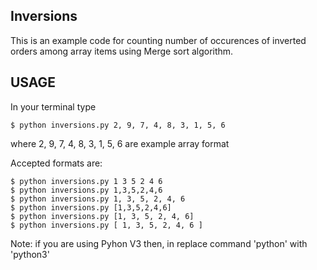 ## Inversions

This is an example code for counting number of occurences of inverted orders among array items using Merge sort algorithm.

## USAGE

In your terminal type 

    $ python inversions.py 2, 9, 7, 4, 8, 3, 1, 5, 6

where 2, 9, 7, 4, 8, 3, 1, 5, 6 are example array format

Accepted formats are:

    $ python inversions.py 1 3 5 2 4 6
    $ python inversions.py 1,3,5,2,4,6
    $ python inversions.py 1, 3, 5, 2, 4, 6
    $ python inversions.py [1,3,5,2,4,6]
    $ python inversions.py [1, 3, 5, 2, 4, 6]
    $ python inversions.py [ 1, 3, 5, 2, 4, 6 ]

Note: if you are using Pyhon V3 then, in replace command 'python' with 'python3'
